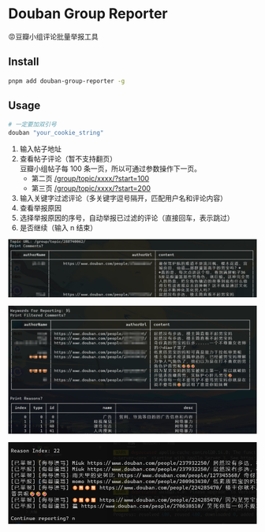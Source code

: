 # Douban Group Reporter

😡豆瓣小组评论批量举报工具

## Install

```bash
pnpm add douban-group-reporter -g
```

## Usage

```bash
# 一定要加双引号
douban "your_cookie_string"
```

1. 输入帖子地址
2. 查看帖子评论（暂不支持翻页）<br>
   豆瓣小组帖子每 100 条一页，所以可通过参数操作下一页。
    - 第二页 [/group/topic/xxxx/?start=100](#)
    - 第三页 [/group/topic/xxxx/?start=200](#)
3. 输入关键字过滤评论（多关键字逗号隔开，匹配用户名和评论内容）
4. 查看举报原因
5. 选择举报原因的序号，自动举报已过滤的评论（直接回车，表示跳过）
6. 是否继续（输入 n 结束）

![](./resource/1.png)

![](./resource/2.png)

![](./resource/3.png)
